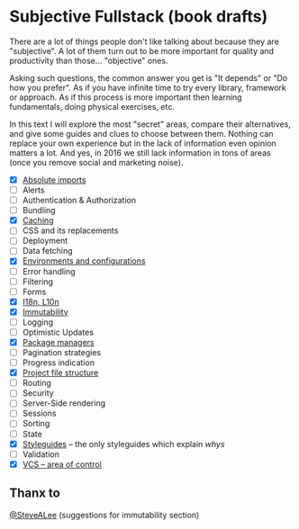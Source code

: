 # Subjective Fullstack (book drafts)

There are a lot of things people don't like talking about because they are "subjective".
A lot of them turn out to be more important for quality and productivity than those... "objective" ones.

Asking such questions, the common answer you get is "It depends" or "Do how you prefer".
As if you have infinite time to try every library, framework or approach.
As if this process is more important then learning fundamentals, doing physical exercises, etc.

In this text I will explore the most "secret" areas, compare their alternatives,
and give some guides and clues to choose between them. Nothing can replace your own experience
but in the lack of information even opinion matters a lot. And yes, in 2016 we still lack
information in tons of areas (once you remove social and marketing noise).

* [x] [Absolute imports](./content/absolute-imports.md)
* [ ] Alerts
* [ ] Authentication & Authorization
* [ ] Bundling
* [x] [Caching](./content/caching.md)
* [ ] CSS and its replacements
* [ ] Deployment
* [ ] Data fetching
* [x] [Environments and configurations](./content/environments-and-configurations.md)
* [ ] Error handling
* [ ] Filtering
* [ ] Forms
* [x] [I18n, L10n](./holistic/i18n.md)
* [x] [Immutability](./holistic/immutability.md)
* [ ] Logging
* [ ] Optimistic Updates
* [x] [Package managers](./content/package-managers.md)
* [ ] Pagination strategies
* [ ] Progress indication
* [x] [Project file structure](./content/project-file-structure.md)
* [ ] Routing
* [ ] Security
* [ ] Server-Side rendering
* [ ] Sessions
* [ ] Sorting
* [ ] State
* [x] [Styleguides](https://github.com/Paqmind/styleguides) – the only styleguides which explain *whys*
* [ ] Validation
* [x] [VCS – area of control](./content/vcs-control-area.md)

## Thanx to

[@SteveALee](https://github.com/SteveALee) (suggestions for immutability section)
